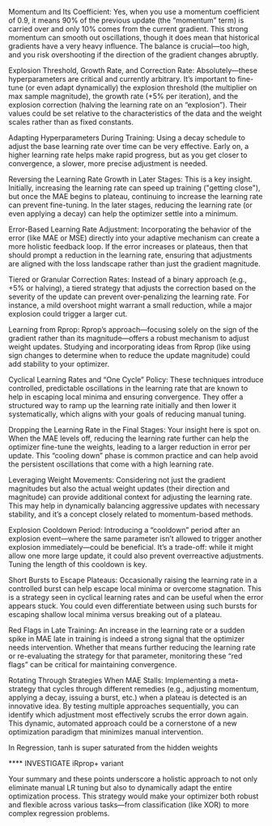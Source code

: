 Momentum and Its Coefficient:
Yes, when you use a momentum coefficient of 0.9, it means 90% of the previous update (the “momentum” term) is carried over and only 10% comes from the current gradient. This strong momentum can smooth out oscillations, though it does mean that historical gradients have a very heavy influence. The balance is crucial—too high, and you risk overshooting if the direction of the gradient changes abruptly.

Explosion Threshold, Growth Rate, and Correction Rate:
Absolutely—these hyperparameters are critical and currently arbitrary. It’s important to fine-tune (or even adapt dynamically) the explosion threshold (the multiplier on max sample magnitude), the growth rate (+5% per iteration), and the explosion correction (halving the learning rate on an “explosion”). Their values could be set relative to the characteristics of the data and the weight scales rather than as fixed constants.

Adapting Hyperparameters During Training:
Using a decay schedule to adjust the base learning rate over time can be very effective. Early on, a higher learning rate helps make rapid progress, but as you get closer to convergence, a slower, more precise adjustment is needed.

Reversing the Learning Rate Growth in Later Stages:
This is a key insight. Initially, increasing the learning rate can speed up training ("getting close"), but once the MAE begins to plateau, continuing to increase the learning rate can prevent fine-tuning. In the later stages, reducing the learning rate (or even applying a decay) can help the optimizer settle into a minimum.

Error-Based Learning Rate Adjustment:
Incorporating the behavior of the error (like MAE or MSE) directly into your adaptive mechanism can create a more holistic feedback loop. If the error increases or plateaus, then that should prompt a reduction in the learning rate, ensuring that adjustments are aligned with the loss landscape rather than just the gradient magnitude.

Tiered or Granular Correction Rates:
Instead of a binary approach (e.g., +5% or halving), a tiered strategy that adjusts the correction based on the severity of the update can prevent over-penalizing the learning rate. For instance, a mild overshoot might warrant a small reduction, while a major explosion could trigger a larger cut.

Learning from Rprop:
Rprop’s approach—focusing solely on the sign of the gradient rather than its magnitude—offers a robust mechanism to adjust weight updates. Studying and incorporating ideas from Rprop (like using sign changes to determine when to reduce the update magnitude) could add stability to your optimizer.

Cyclical Learning Rates and “One Cycle” Policy:
These techniques introduce controlled, predictable oscillations in the learning rate that are known to help in escaping local minima and ensuring convergence. They offer a structured way to ramp up the learning rate initially and then lower it systematically, which aligns with your goals of reducing manual tuning.

Dropping the Learning Rate in the Final Stages:
Your insight here is spot on. When the MAE levels off, reducing the learning rate further can help the optimizer fine-tune the weights, leading to a larger reduction in error per update. This “cooling down” phase is common practice and can help avoid the persistent oscillations that come with a high learning rate.

Leveraging Weight Movements:
Considering not just the gradient magnitudes but also the actual weight updates (their direction and magnitude) can provide additional context for adjusting the learning rate. This may help in dynamically balancing aggressive updates with necessary stability, and it’s a concept closely related to momentum-based methods.

Explosion Cooldown Period:
Introducing a “cooldown” period after an explosion event—where the same parameter isn’t allowed to trigger another explosion immediately—could be beneficial. It’s a trade-off: while it might allow one more large update, it could also prevent overreactive adjustments. Tuning the length of this cooldown is key.

Short Bursts to Escape Plateaus:
Occasionally raising the learning rate in a controlled burst can help escape local minima or overcome stagnation. This is a strategy seen in cyclical learning rates and can be useful when the error appears stuck. You could even differentiate between using such bursts for escaping shallow local minima versus breaking out of a plateau.

Red Flags in Late Training:
An increase in the learning rate or a sudden spike in MAE late in training is indeed a strong signal that the optimizer needs intervention. Whether that means further reducing the learning rate or re-evaluating the strategy for that parameter, monitoring these “red flags” can be critical for maintaining convergence.

Rotating Through Strategies When MAE Stalls:
Implementing a meta-strategy that cycles through different remedies (e.g., adjusting momentum, applying a decay, issuing a burst, etc.) when a plateau is detected is an innovative idea. By testing multiple approaches sequentially, you can identify which adjustment most effectively scrubs the error down again. This dynamic, automated approach could be a cornerstone of a new optimization paradigm that minimizes manual intervention.

In Regression, tanh is super saturated from the hidden weights

**** INVESTIGATE  iRprop+ variant

Your summary and these points underscore a holistic approach to not only eliminate manual LR tuning but also to dynamically adapt the entire optimization process. This strategy would make your optimizer both robust and flexible across various tasks—from classification (like XOR) to more complex regression problems.